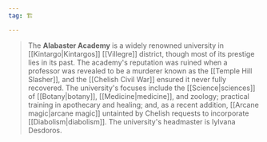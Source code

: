```yaml
---
tag: 🏗️

---
```

> The **Alabaster Academy** is a widely renowned university in [[Kintargo|Kintargos]] [[Villegre]] district, though most of its prestige lies in its past. The academy's reputation was ruined when a professor was revealed to be a murderer known as the [[Temple Hill Slasher]], and the [[Chelish Civil War]] ensured it never fully recovered.
> The university's focuses include the [[Science|sciences]] of [[Botany|botany]], [[Medicine|medicine]], and zoology; practical training in apothecary and healing; and, as a recent addition, [[Arcane magic|arcane magic]] untainted by Chelish requests to incorporate [[Diabolism|diabolism]].
> The university's headmaster is Iylvana Desdoros.









